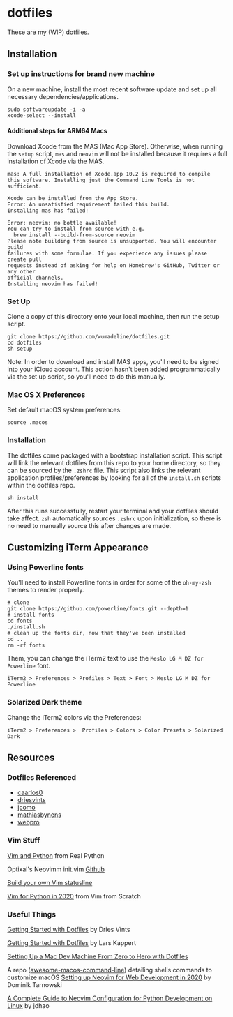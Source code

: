 # dotfiles
These are my (WIP) dotfiles.

## Installation
### Set up instructions for brand new machine
On a new machine, install the most recent software update and set up all
necessary dependencies/applications.
```
sudo softwareupdate -i -a
xcode-select --install
```

#### Additional steps for ARM64 Macs
Download Xcode from the MAS (Mac App Store). Otherwise, when running the `setup` script, `mas` and `neovim` will not be installed because it requires a full installation of Xcode via the MAS. 
```
mas: A full installation of Xcode.app 10.2 is required to compile
this software. Installing just the Command Line Tools is not sufficient.

Xcode can be installed from the App Store.
Error: An unsatisfied requirement failed this build.
Installing mas has failed!
```

```
Error: neovim: no bottle available!
You can try to install from source with e.g.
  brew install --build-from-source neovim
Please note building from source is unsupported. You will encounter build
failures with some formulae. If you experience any issues please create pull
requests instead of asking for help on Homebrew's GitHub, Twitter or any other
official channels.
Installing neovim has failed!
```
### Set Up
Clone a copy of this directory onto your local machine, then run the setup script.
```
git clone https://github.com/wumadeline/dotfiles.git
cd dotfiles
sh setup
```

Note: In order to download and install MAS apps, you'll need to be signed into your iCloud account. This action hasn't been added programmatically via the set up script, so you'll need to do this manually.

### Mac OS X Preferences
Set default macOS system preferences:
```
source .macos
```

### Installation
The dotfiles come packaged with a bootstrap installation script. This script
will link the relevant dotfiles from this repo to your home directory, so they
can be sourced by the `.zshrc` file. This script also links the relevant
application profiles/preferences by looking for all of the `install.sh` scripts
within the dotfiles repo.

```
sh install
```
After this runs successfully, restart your terminal and your dotfiles should
take affect. `zsh` automatically sources `.zshrc` upon initialization, so there
is no need to manually source this after changes are made.

## Customizing iTerm Appearance
### Using Powerline fonts
You'll need to install Powerline fonts in order for some of the `oh-my-zsh`
themes to render properly.
```
# clone
git clone https://github.com/powerline/fonts.git --depth=1
# install fonts
cd fonts
./install.sh
# clean up the fonts dir, now that they've been installed
cd ..
rm -rf fonts
```

Them, you can change the iTerm2 text to use the `Meslo LG M DZ for Powerline`
font.
```
iTerm2 > Preferences > Profiles > Text > Font > Meslo LG M DZ for Powerline
```

### Solarized Dark theme
Change the iTerm2 colors via the Preferences:
```
iTerm2 > Preferences >  Profiles > Colors > Color Presets > Solarized Dark
```

## Resources
### Dotfiles Referenced
- [caarlos0](https://github.com/caarlos0/dotfiles)
- [driesvints](https://github.com/driesvints/dotfiles)
- [jcomo](https://github.com/jcomo/dotfiles)
- [mathiasbynens](https://github.com/mathiasbynens/dotfiles)
- [webpro](https://github.com/webpro/dotfiles)

### Vim Stuff
[Vim and Python](https://realpython.com/vim-and-python-a-match-made-in-heaven/)
from Real Python

Optixal's Neovimm init.vim [Github](https://github.com/Optixal/neovim-init.vim)

[Build your own Vim statusline](https://shapeshed.com/vim-statuslines/)

[Vim for Python in 2020](https://www.vimfromscratch.com/articles/vim-for-python/)
 from Vim from Scratch

### Useful Things
[Getting Started with Dotfiles](https://driesvints.com/blog/getting-started-with-dotfiles/) by Dries Vints

[Getting Started with
Dotfiles](https://medium.com/@webprolific/getting-started-with-dotfiles-43c3602fd789)
by Lars Kappert

[Setting Up a Mac Dev Machine From Zero to Hero with Dotfiles](https://github.com/herrbischoff/awesome-macos-command-line)

A repo
([awesome-macos-command-line](https://github.com/herrbischoff/awesome-macos-command-line))
detailing shells commands to customize macOS
[Setting up Neovim for Web Development in 2020](https://medium.com/better-programming/setting-up-neovim-for-web-development-in-2020-d800de3efacd) by Dominik Tarnowski

[A Complete Guide to Neovim Configuration for Python Development on
Linux](https://jdhao.github.io/2018/12/24/centos_nvim_install_use_guide_en/) by
jdhao

